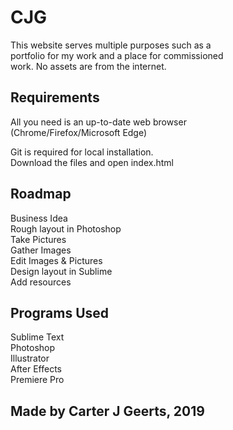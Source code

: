 # CJG

This website serves multiple purposes such as a<br>
portfolio for my work and a place for commissioned<br>
work. No assets are from the internet.

## Requirements 

All you need is an up-to-date web browser<br>
(Chrome/Firefox/Microsoft Edge)

Git is required for local installation.<br>
Download the files and open index.html

## Roadmap

Business Idea<br>
Rough layout in Photoshop<br>
Take Pictures<br>
Gather Images<br>
Edit Images & Pictures<br>
Design layout in Sublime<br>
Add resources

## Programs Used

Sublime Text<br>
Photoshop<br>
Illustrator<br>
After Effects<br>
Premiere Pro

## Made by Carter J Geerts, 2019



